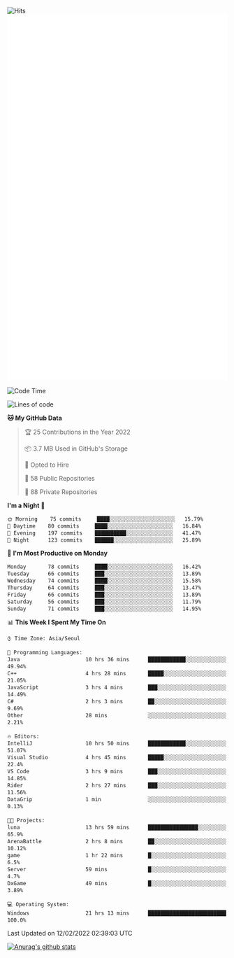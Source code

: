 ![Hits](https://hits.seeyoufarm.com/api/count/incr/badge.svg?url=https%3A%2F%2Fgithub.com%2Fkokose1234&count_bg=%2379C83D&title_bg=%23555555&icon=apple.svg&icon_color=%23E7E7E7&title=hits&edge_flat=false)
<br/>
![Metrics](https://github.com/kokose1234/kokose1234/blob/main/github-metrics.svg)

<!--START_SECTION:waka-->
![Code Time](http://img.shields.io/badge/Code%20Time-462%20hrs%205%20mins-blue)

![Lines of code](https://img.shields.io/badge/From%20Hello%20World%20I%27ve%20Written-8%20Million%20lines%20of%20code-blue)

**🐱 My GitHub Data** 

> 🏆 25 Contributions in the Year 2022
 > 
> 📦 3.7 MB Used in GitHub's Storage 
 > 
> 💼 Opted to Hire
 > 
> 📜 58 Public Repositories 
 > 
> 🔑 88 Private Repositories  
 > 
**I'm a Night 🦉** 

```text
🌞 Morning    75 commits     ████░░░░░░░░░░░░░░░░░░░░░   15.79% 
🌆 Daytime    80 commits     ████░░░░░░░░░░░░░░░░░░░░░   16.84% 
🌃 Evening    197 commits    ██████████░░░░░░░░░░░░░░░   41.47% 
🌙 Night      123 commits    ██████░░░░░░░░░░░░░░░░░░░   25.89%

```
📅 **I'm Most Productive on Monday** 

```text
Monday       78 commits     ████░░░░░░░░░░░░░░░░░░░░░   16.42% 
Tuesday      66 commits     ███░░░░░░░░░░░░░░░░░░░░░░   13.89% 
Wednesday    74 commits     ████░░░░░░░░░░░░░░░░░░░░░   15.58% 
Thursday     64 commits     ███░░░░░░░░░░░░░░░░░░░░░░   13.47% 
Friday       66 commits     ███░░░░░░░░░░░░░░░░░░░░░░   13.89% 
Saturday     56 commits     ███░░░░░░░░░░░░░░░░░░░░░░   11.79% 
Sunday       71 commits     ███░░░░░░░░░░░░░░░░░░░░░░   14.95%

```


📊 **This Week I Spent My Time On** 

```text
⌚︎ Time Zone: Asia/Seoul

💬 Programming Languages: 
Java                     10 hrs 36 mins      ████████████░░░░░░░░░░░░░   49.94% 
C++                      4 hrs 28 mins       █████░░░░░░░░░░░░░░░░░░░░   21.05% 
JavaScript               3 hrs 4 mins        ███░░░░░░░░░░░░░░░░░░░░░░   14.49% 
C#                       2 hrs 3 mins        ██░░░░░░░░░░░░░░░░░░░░░░░   9.69% 
Other                    28 mins             ░░░░░░░░░░░░░░░░░░░░░░░░░   2.21%

🔥 Editors: 
IntelliJ                 10 hrs 50 mins      ████████████░░░░░░░░░░░░░   51.07% 
Visual Studio            4 hrs 45 mins       █████░░░░░░░░░░░░░░░░░░░░   22.4% 
VS Code                  3 hrs 9 mins        ███░░░░░░░░░░░░░░░░░░░░░░   14.85% 
Rider                    2 hrs 27 mins       ███░░░░░░░░░░░░░░░░░░░░░░   11.56% 
DataGrip                 1 min               ░░░░░░░░░░░░░░░░░░░░░░░░░   0.13%

🐱‍💻 Projects: 
luna                     13 hrs 59 mins      ████████████████░░░░░░░░░   65.9% 
ArenaBattle              2 hrs 8 mins        ██░░░░░░░░░░░░░░░░░░░░░░░   10.12% 
game                     1 hr 22 mins        █░░░░░░░░░░░░░░░░░░░░░░░░   6.5% 
Server                   59 mins             █░░░░░░░░░░░░░░░░░░░░░░░░   4.7% 
DxGame                   49 mins             █░░░░░░░░░░░░░░░░░░░░░░░░   3.89%

💻 Operating System: 
Windows                  21 hrs 13 mins      █████████████████████████   100.0%

```


 Last Updated on 12/02/2022 02:39:03 UTC
<!--END_SECTION:waka-->

[![Anurag's github stats](https://github-readme-stats.vercel.app/api?username=kokose1234&theme=dracula)](https://github.com/anuraghazra/github-readme-stats)



	
